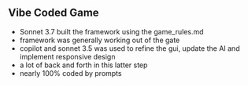 ## Vibe Coded Game
- Sonnet 3.7 built the framework using the game_rules.md
- framework was generally working out of the gate
- copilot and sonnet 3.5 was used to refine the gui, update the AI and implement responsive design
- a lot of back and forth in this latter step
- nearly 100% coded by prompts